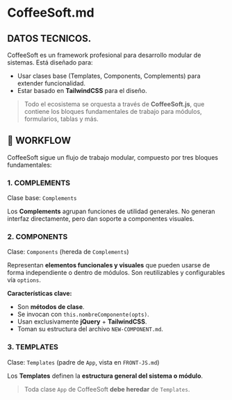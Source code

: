 # CoffeeSoft.md

## DATOS TECNICOS.
CoffeeSoft es un framework profesional para desarrollo modular de sistemas. Está diseñado para:

- Usar clases base (Templates, Components, Complements) para extender funcionalidad.
- Estar basado en **TailwindCSS** para el diseño.

> Todo el ecosistema se orquesta a través de **CoffeeSoft.js**, que contiene los bloques fundamentales de trabajo para módulos, formularios, tablas y más.

## 🔄 WORKFLOW
CoffeeSoft sigue un flujo de trabajo modular, compuesto por tres bloques fundamentales:

### 1. COMPLEMENTS

Clase base: `Complements`

Los **Complements** agrupan funciones de utilidad generales. No generan interfaz directamente, pero dan soporte a componentes visuales.

### 2. COMPONENTS

Clase: `Components` (hereda de `Complements`)

Representan **elementos funcionales y visuales** que pueden usarse de forma independiente o dentro de módulos. Son reutilizables y configurables vía `options`.

**Características clave:**

- Son **métodos de clase**.
- Se invocan con `this.nombreComponente(opts)`.
- Usan exclusivamente **jQuery** + **TailwindCSS**.
- Toman su estructura del archivo `NEW-COMPONENT.md`.


### 3. TEMPLATES

Clase: `Templates` (padre de `App`, vista en `FRONT-JS.md`)

Los **Templates** definen la **estructura general del sistema o módulo**.

> Toda clase `App` de CoffeeSoft **debe heredar** de `Templates`.